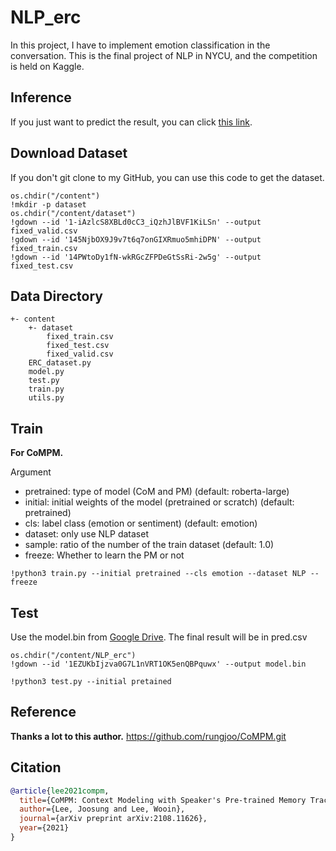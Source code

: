 # NLP_erc
In this project, I have to implement emotion classification in the conversation. This is the final project of NLP in NYCU, and the competition is held on Kaggle.

## Inference
If you just want to predict the result, you can click [this link](https://colab.research.google.com/drive/1aPiXwO73QrMLHYFmq2_QCWQ7cPKXJfIQ?usp=sharing).

## Download Dataset
If you don't git clone to my GitHub, you can use this code to get the dataset.
```
os.chdir("/content")
!mkdir -p dataset
os.chdir("/content/dataset")
!gdown --id '1-iAzlcS8XBLd0cC3_iQzhJlBVF1KiLSn' --output fixed_valid.csv
!gdown --id '145NjbOX9J9v7t6q7onGIXRmuo5mhiDPN' --output fixed_train.csv
!gdown --id '14PWtoDy1fN-wkRGcZFPDeGtSsRi-2w5g' --output fixed_test.csv
```

## Data Directory
```text
+- content
    +- dataset
        fixed_train.csv
        fixed_test.csv
        fixed_valid.csv
    ERC_dataset.py
    model.py
    test.py
    train.py
    utils.py
```

## Train
**For CoMPM.**

Argument
- pretrained: type of model (CoM and PM) (default: roberta-large)
- initial: initial weights of the model (pretrained or scratch) (default: pretrained)
- cls: label class (emotion or sentiment) (default: emotion)
- dataset: only use NLP dataset
- sample: ratio of the number of the train dataset (default: 1.0)
- freeze: Whether to learn the PM or not
```
!python3 train.py --initial pretrained --cls emotion --dataset NLP --freeze
```

## Test
Use the model.bin from [Google Drive](https://drive.google.com/file/d/1EZUKbIjzva0G7L1nVRT1OK5enQBPquwx/view?usp=sharing).
The final result will be in pred.csv
```
os.chdir("/content/NLP_erc")
!gdown --id '1EZUKbIjzva0G7L1nVRT1OK5enQBPquwx' --output model.bin
```
```
!python3 test.py --initial pretained
```

## Reference
**Thanks a lot to this author.**
https://github.com/rungjoo/CoMPM.git

## Citation

```bibtex
@article{lee2021compm,
  title={CoMPM: Context Modeling with Speaker's Pre-trained Memory Tracking for Emotion Recognition in Conversation},
  author={Lee, Joosung and Lee, Wooin},
  journal={arXiv preprint arXiv:2108.11626},
  year={2021}
}
```
